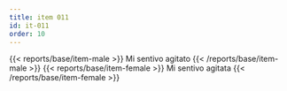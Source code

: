 ```yaml
---
title: item 011
id: it-011
order: 10
---
```

{{< reports/base/item-male >}}
  Mi sentivo agitato
{{< /reports/base/item-male >}}
{{< reports/base/item-female >}}
  Mi sentivo agitata
{{< /reports/base/item-female >}}
